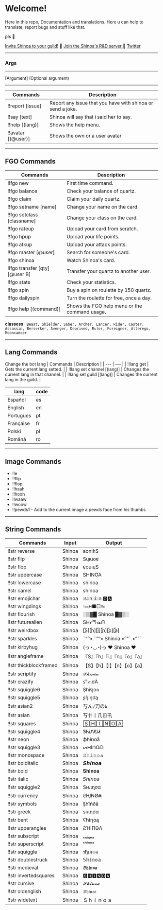 # Welcome!
Here in this repo, Documentation and translations. Here u can help to translate, report bugs and stuff like that.

pls 💖

[Invite Shinoa to your guild!](https://discordapp.com/oauth2/authorize?client_id=392129755492646923&scope=bot&permissions=2146958583) 🐳 [Join the Shinoa's R&D server ](https://discord.gg/9kdK9pN) 🍕 [Twitter](https://twitter.com/MadCPancho)
***

### Args

***
 [Argument]
 (Optional argument)

***
 | Commands | Description |
 | --- | --- |
 | !!report [issue]		|	Report any issue that you have with shinoa or send a joke.|
 | !!say [text]			|	Shinoa will say that i said her to say.|
 | !!help [(lang)]		|	Shows the help menu.|
 | !!avatar [(@user)]	|	Shows the own or a user avatar|

***
## FGO Commands
  | Commands | Description |
  | --- | --- |
  | !!fgo new 						|First time command. |
  | !!fgo balance 					|Check your balance of quartz.|
  | !!fgo claim 					|Claim your daily quartz. |
  | !!fgo setname [name]			|Change your name on the card.|
  | !!fgo setclass [classname]		|Change your class on the card. |
  | !!fgo rateup 					|Upload your card from scratch.|
  | !!fgo hpup 						|Upload your life points.|
  | !!fgo atkup 					|Upload your attack points. |
  | !!fgo master [@user]			|Search for someone's card. 	|
  | !!fgo shinoa 					|Watch Shinoa's card.|
  | !!fgo transfer [qty][@user B]	|Transfer your quartz to another user. |
  | !!fgo stats 					|Check your statistics. |
  | !!fgo spin 						|Buy a spin on roulette by 150 quartz.|
  | !!fgo dailyspin					|Turn the roulette for free, once a day.|
  | !!fgo help [(command)]			|Shows the FGO help menu or the command usage.|

**classess**
  ` Beast, Shielder, Saber, Archer, Lancer, Rider, Caster, Assassin, Berserker, Avenger, Deprived, Ruler, Foreigner, Alterego, Mooncancer`
  
  
  ***
  ## Lang Commands
  Change the bot lang
 | Commands | Description |
 | --- | --- |
 | !!lang get | Gets the current lang setted. |
 | !!lang set channel [(lang)] | Changes the current lang in that channel. |
 | !!lang set guild [(lang)] | Changes the current lang in the guild. |
 
 | lang | code |
 | --- | --- |
 | Español | es |
 | English | en |
 | Portugues | pt |
 | Française | fr |
 | Polski | pl |
 | Română | ro |
 
  ***
  ## Image Commands
  + !!e 
  + !!flip 
  + !!flop 
  + !!haah 
  + !!hooh 
  + !!waaw 
  + !!woow 
  + !!pewds1 - Add to the current image a pewds face from his thumbs
 
  ***
## String Commands
  | Commands | Input | Output |
  | --- | --- | --- |
   | !!str reverse  |  Shinoa  |  aonihS | 
 | !!str flip  |  Shinoa  |  Sɥıuoɐ | 
 | !!str flop  |  Shinoa  |  ɐouıɥS | 
 | !!str uppercase  |  Shinoa  |  SHINOA | 
 | !!str lowercase  |  Shinoa  |  shinoa | 
 | !!str camel  |  Shinoa  |  shinoa | 
 | !!str emojichar  |  Shinoa  |  :s::h::i::n::o2::a: | 
 | !!str wingdings  |  Shinoa  |  💧︎♒︎♓︎■︎□︎♋︎ | 
 | !!str flourish  |  Shinoa  |  ░▒▓█ Shinoa █▓▒░ | 
 | !!str futurealien  |  Shinoa  |  Sᕼᓰᘉᓍᗩ | 
 | !!str weirdbox  |  Shinoa  |  [̲̅S][̲̅h][̲̅i][̲̅n][̲̅o][̲̅a]| 
 | !!str sparkles  |  Shinoa  |  ˜”°•.˜”°• Shinoa •°”˜.•°”˜ | 
 | !!str kirbyhug  |  Shinoa  |  (っ◔◡◔)っ :hearts: Shinoa :hearts: | 
 | !!str angleframe  |  Shinoa  |  『S』『h』『i』『n』『o』『a』 | 
 | !!str thickblockframed  |  Shinoa  |  【S】【h】【i】【n】【o】【a】 | 
 | !!str scriptify  |  Shinoa  |  𝒮𝒽𝒾𝓃𝑜𝒶 | 
 | !!str crazify  |  Shinoa  |  𝕤ʰ𝒾𝔫σÃ | 
 | !!str squiggle6  |  Shinoa  |  Şhiຖ໐ค | 
 | !!str squiggle5  |  Shinoa  |  ʂɧıŋơą | 
 | !!str asian2  |  Shinoa  |  丂んﾉ刀のﾑ | 
 | !!str asian  |  Shinoa  |  丂卄丨几ㄖ卂| 
 | !!str squares  |  Shinoa  |  🅂🄷🄸🄽🄾🄰 | 
 | !!str squiggle4  |  Shinoa  |  ᏕᏂᎥᏁᎧᏗ | 
 | !!str neon  |  Shinoa  |  ֆɦɨռօǟ | 
 | !!str squiggle3  |  Shinoa  |  ᔕᕼIᑎOᗩ | 
 | !!str monospace  |  Shinoa  |  𝚂𝚑𝚒𝚗𝚘𝚊 | 
 | !!str bolditalic  |  Shinoa  |  𝙎𝙝𝙞𝙣𝙤𝙖 | 
 | !!str bold  |  Shinoa  |  𝐒𝐡𝐢𝐧𝐨𝐚 | 
 | !!str italic  |  Shinoa  |  𝘚𝘩𝘪𝘯𝘰𝘢 | 
 | !!str squiggle2  |  Shinoa  |  Sԋιɳσα | 
 | !!str currency  |  Shinoa  |  ₴Ⱨł₦Ø₳| 
 | !!str symbols  |  Shinoa  |  §hïñðå | 
 | !!str greek  |  Shinoa  |  ѕнιησα | 
 | !!str bent  |  Shinoa  |  Ϛհìղօą | 
 | !!str upperangles  |  Shinoa  |  ƧΉIПӨΛ | 
 | !!str subscript  |  Shinoa  |  ₛₕᵢₙₒₐ | 
 | !!str superscript  |  Shinoa  |  ˢʰⁱⁿᵒᵃ | 
 | !!str squiggle  |  Shinoa  |  รђเภ๏ค | 
 | !!str doublestruck  |  Shinoa  |  𝕊𝕙𝕚𝕟𝕠𝕒 | 
 | !!str medieval  |  Shinoa  |  𝕾𝖍𝖎𝖓𝖔𝖆 | 
 | !!str invertedsquares  |  Shinoa  |  🆂🅷🅸🅽:o2::a:| 
 | !!str cursive  |  Shinoa  |  𝓢𝓱𝓲𝓷𝓸𝓪 | 
 | !!str oldenglish  |  Shinoa  |  𝔖𝔥𝔦𝔫𝔬𝔞 | 
 | !!str widetext  |  Shinoa  |  Ｓｈｉｎｏａ  |

